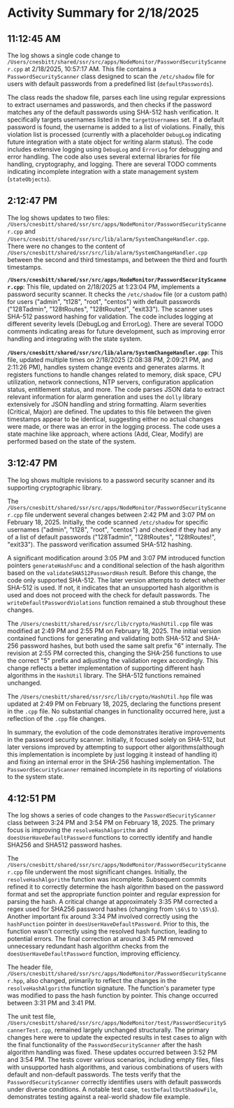# Activity Summary for 2/18/2025

## 11:12:45 AM
The log shows a single code change to `/Users/cnesbitt/shared/ssr/src/apps/NodeMonitor/PasswordSecurityScanner.cpp` at 2/18/2025, 10:57:17 AM.  This file contains a `PasswordSecurityScanner` class designed to scan the `/etc/shadow` file for users with default passwords from a predefined list (`defaultPasswords`).

The class reads the shadow file, parses each line using regular expressions to extract usernames and passwords, and then checks if the password matches any of the default passwords using SHA-512 hash verification.  It specifically targets usernames listed in the `targetUsernames` set.  If a default password is found, the username is added to a list of violations.  Finally, this violation list is processed (currently with a placeholder `DebugLog` indicating future integration with a state object for writing alarm status). The code includes extensive logging using `DebugLog` and `ErrorLog` for debugging and error handling.  The code also uses several external libraries for file handling, cryptography, and logging.  There are several TODO comments indicating incomplete integration with a state management system (`stateObjects`).


## 2:12:47 PM
The log shows updates to two files: `/Users/cnesbitt/shared/ssr/src/apps/NodeMonitor/PasswordSecurityScanner.cpp` and `/Users/cnesbitt/shared/ssr/src/lib/alarm/SystemChangeHandler.cpp`.  There were no changes to the content of `/Users/cnesbitt/shared/ssr/src/lib/alarm/SystemChangeHandler.cpp` between the second and third timestamps, and between the third and fourth timestamps.


**`/Users/cnesbitt/shared/ssr/src/apps/NodeMonitor/PasswordSecurityScanner.cpp`**: This file, updated on 2/18/2025 at 1:23:04 PM, implements a password security scanner.  It checks the `/etc/shadow` file (or a custom path) for users ("admin", "t128", "root", "centos") with default passwords ("128Tadmin", "128tRoutes", "128tRoutes!", "exit33"). The scanner uses SHA-512 password hashing for validation.  The code includes logging at different severity levels (DebugLog and ErrorLog).  There are several TODO comments indicating areas for future development, such as improving error handling and integrating with the state system.

**`/Users/cnesbitt/shared/ssr/src/lib/alarm/SystemChangeHandler.cpp`**: This file, updated multiple times on 2/18/2025 (2:08:38 PM, 2:09:21 PM, and 2:11:26 PM), handles system change events and generates alarms. It registers functions to handle changes related to memory, disk space, CPU utilization, network connections, NTP servers, configuration application status, entitlement status, and more. The code parses JSON data to extract relevant information for alarm generation and uses the `dolly` library extensively for JSON handling and string formatting.  Alarm severities (Critical, Major) are defined. The  updates to this file between the given timestamps appear to be identical, suggesting either no actual changes were made, or there was an error in the logging process.  The code uses a state machine like approach, where actions (Add, Clear, Modify) are performed based on the state of the system.


## 3:12:47 PM
The log shows multiple revisions to a password security scanner and its supporting cryptographic library.

The `/Users/cnesbitt/shared/ssr/src/apps/NodeMonitor/PasswordSecurityScanner.cpp` file underwent several changes between 2:42 PM and 3:07 PM on February 18, 2025.  Initially, the code scanned `/etc/shadow` for specific usernames ("admin", "t128", "root", "centos") and checked if they had any of a list of default passwords ("128Tadmin", "128tRoutes", "128tRoutes!", "exit33").  The password verification assumed SHA-512 hashing.

A significant modification around 3:05 PM and 3:07 PM introduced function pointers `generateHashFunc` and a conditional selection of the hash algorithm based on the `validateSHA512PasswordHash` result.  Before this change, the code only supported SHA-512.  The later version attempts to detect whether SHA-512 is used.  If not, it indicates that an unsupported hash algorithm is used and does not proceed with the check for default passwords.  The `writeDefaultPasswordViolations` function remained a stub throughout these changes.

The `/Users/cnesbitt/shared/ssr/src/lib/crypto/HashUtil.cpp` file was modified at 2:49 PM and 2:55 PM on February 18, 2025. The initial version contained functions for generating and validating both SHA-512 and SHA-256 password hashes, but both used the same salt prefix "$6$" internally. The revision at 2:55 PM corrected this, changing the SHA-256 functions to use the correct "$5$" prefix and adjusting the validation regex accordingly.  This change reflects a better implementation of supporting different hash algorithms in the `HashUtil` library.  The SHA-512 functions remained unchanged.

The `/Users/cnesbitt/shared/ssr/src/lib/crypto/HashUtil.hpp` file was updated at 2:49 PM on February 18, 2025, declaring the functions present in the `.cpp` file.  No substantial changes in functionality occurred here, just a reflection of the `.cpp` file changes.

In summary, the evolution of the code demonstrates iterative improvements in the password security scanner. Initially, it focused solely on SHA-512, but later versions improved by attempting to support other algorithms(although this implementation is incomplete by just logging it instead of handling it) and fixing an internal error in the SHA-256 hashing implementation.  The  `PasswordSecurityScanner` remained incomplete in its reporting of violations to the system state.


## 4:12:51 PM
The log shows a series of code changes to the `PasswordSecurityScanner` class between 3:24 PM and 3:54 PM on February 18, 2025.  The primary focus is improving the `resolveHashAlgorithm` and `doesUserHaveDefaultPassword` functions to correctly identify and handle SHA256 and SHA512 password hashes.

The `/Users/cnesbitt/shared/ssr/src/apps/NodeMonitor/PasswordSecurityScanner.cpp` file underwent the most significant changes.  Initially, the `resolveHashAlgorithm` function was incomplete.  Subsequent commits refined it to correctly determine the hash algorithm based on the password format and set the appropriate function pointer and regular expression for parsing the hash. A critical change at approximately 3:35 PM corrected a regex used for SHA256 password hashes (changing from `\$6\$` to `\$5\$`).  Another important fix around 3:34 PM involved correctly using the `hashFunction` pointer in `doesUserHaveDefaultPassword`.  Prior to this, the function wasn't correctly using the resolved hash function, leading to potential errors. The final correction at around 3:45 PM removed unnecessary redundant hash algorithm checks from the `doesUserHaveDefaultPassword` function, improving efficiency.

The header file, `/Users/cnesbitt/shared/ssr/src/apps/NodeMonitor/PasswordSecurityScanner.hpp`, also changed, primarily to reflect the changes in the `resolveHashAlgorithm` function signature.  The function's parameter type was modified to pass the hash function by pointer. This change occurred between 3:31 PM and 3:41 PM.

The unit test file, `/Users/cnesbitt/shared/ssr/src/apps/NodeMonitor/test/PasswordSecurityScannerTest.cpp`, remained largely unchanged structurally.  The primary changes here were to update the expected results in test cases to align with the final functionality of the `PasswordSecurityScanner` after the hash algorithm handling was fixed.  These updates occurred between 3:52 PM and 3:54 PM.  The tests cover various scenarios, including empty files, files with unsupported hash algorithms, and various combinations of users with default and non-default passwords.  The tests verify that the `PasswordSecurityScanner` correctly identifies users with default passwords under diverse conditions.  A notable test case, `testDefaultDutShadowFile`, demonstrates testing against a real-world shadow file example.
